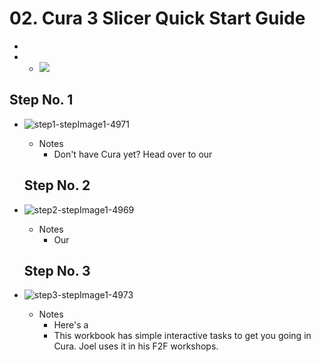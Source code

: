 # 02. Cura 3 Slicer Quick Start Guide

   -
   -    - ![](https://d17kynu4zpq5hy.cloudfront.net/igi/imade3d/le5OIp6qarQipg4l.medium)


  ## Step No. 1

- ![step1-stepImage1-4971](https://d17kynu4zpq5hy.cloudfront.net/igi/imade3d/GqLyHElyYKlOW6nW.medium)

   - Notes
     - Don't have Cura yet? Head over to our

  ## Step No. 2

- ![step2-stepImage1-4969](https://d17kynu4zpq5hy.cloudfront.net/igi/imade3d/6RS5EsOYiQou2XOw.medium)

   - Notes
     - Our

  ## Step No. 3

- ![step3-stepImage1-4973](https://d17kynu4zpq5hy.cloudfront.net/igi/imade3d/C56UjItqPL22VbPn.medium)

   - Notes
     - Here's a
     - This workbook has simple interactive tasks to get you going in Cura. Joel uses it in his F2F workshops.
